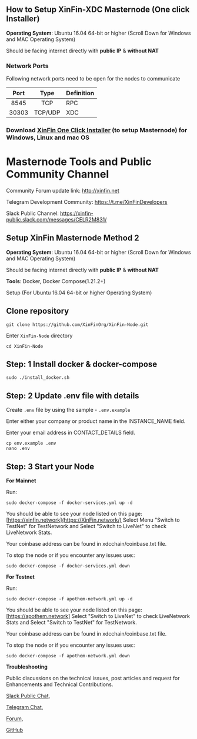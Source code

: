 
## How to Setup XinFin-XDC Masternode (One click Installer)

**Operating System**: Ubuntu 16.04 64-bit or higher (Scroll Down for Windows and MAC Operating System)

Should be facing internet directly with **public IP** & **without NAT**

### Network Ports

Following network ports need to be open for the nodes to communicate

| Port | Type | Definition |
|:------:|:-----:|:---------- |
|8545| TCP | RPC |
|30303| TCP/UDP | XDC |


###  Download [XinFin One Click Installer](https://xinfin.org/setup-masternode.php) (to setup Masternode) for Windows, Linux and mac OS ### 

# Masternode Tools and Public Community Channel #

Community Forum update link: http://xinfin.net

Telegram Development Community: https://t.me/XinFinDevelopers

Slack Public Channel: https://xinfin-public.slack.com/messages/CELR2M831/



## Setup XinFin Masternode Method 2 ##

**Operating System**: Ubuntu 16.04 64-bit or higher (Scroll Down for Windows and MAC Operating System)

Should be facing internet directly with **public IP** & **without NAT**

**Tools**: Docker, Docker Compose(1.21.2+)

Setup (For Ubuntu 16.04 64-bit or higher Operating System) 

## Clone repository
```
git clone https://github.com/XinFinOrg/XinFin-Node.git
```

Enter `XinFin-Node` directory
```
cd XinFin-Node
```


## Step: 1 Install docker & docker-compose
    sudo ./install_docker.sh

## Step: 2 Update .env file with details
Create `.env` file by using the sample - `.env.example`

Enter either your company or product name in the INSTANCE_NAME field.

Enter your email address in CONTACT_DETAILS field.

```
cp env.example .env
nano .env
```

## Step: 3 Start your Node

**For Mainnet**

Run:
```
sudo docker-compose -f docker-services.yml up -d
```

You should be able to see your node listed on this page: [https://xinfin.network](https://XinFin.network/) Select Menu "Switch to TestNet" for TestNetwork and Select "Switch to LiveNet" to check LiveNetwork Stats. 

Your coinbase address can be found in xdcchain/coinbase.txt file.

To stop the node or if you encounter any issues use::
```
sudo docker-compose -f docker-services.yml down
```

**For Testnet**

Run:
```
sudo docker-compose -f apothem-network.yml up -d
```

You should be able to see your node listed on this page: [https://apothem.network] Select "Switch to LiveNet" to check LiveNetwork Stats and Select "Switch to TestNet" for TestNetwork.

Your coinbase address can be found in xdcchain/coinbase.txt file.

To stop the node or if you encounter any issues use::
```
sudo docker-compose -f apothem-network.yml down
```

**Troubleshooting**

Public discussions on the technical issues, post articles and request for Enhancements and Technical Contributions. 

[Slack Public Chat](https://launchpass.com/xinfin-public), 

[Telegram Chat](http://bit.do/Telegram-XinFinDev), 

[Forum](https://xinfin.net), 

[GitHub](https://github.com/XinFinorg)


